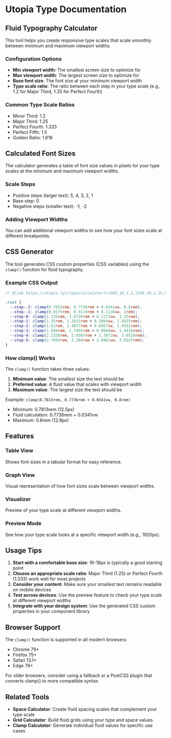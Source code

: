 # Utopia Type Documentation

## Fluid Typography Calculator

This tool helps you create responsive type scales that scale smoothly between minimum and maximum viewport widths.

### Configuration Options

- **Min viewport width**: The smallest screen size to optimize for
- **Max viewport width**: The largest screen size to optimize for
- **Base font size**: The font size at your minimum viewport width
- **Type scale ratio**: The ratio between each step in your type scale (e.g., 1.2 for Major Third, 1.25 for Perfect Fourth)

### Common Type Scale Ratios

- Minor Third: 1.2
- Major Third: 1.25
- Perfect Fourth: 1.333
- Perfect Fifth: 1.5
- Golden Ratio: 1.618

## Calculated Font Sizes

The calculator generates a table of font size values in pixels for your type scales at the minimum and maximum viewport widths.

### Scale Steps
- Positive steps (larger text): 5, 4, 3, 2, 1
- Base step: 0
- Negative steps (smaller text): -1, -2

### Adding Viewport Widths
You can add additional viewport widths to see how your font sizes scale at different breakpoints.

## CSS Generator

The tool generates CSS custom properties (CSS variables) using the `clamp()` function for fluid typography.

### Example CSS Output

```css
/* @link https://utopia.fyi/type/calculator?c=360,18,1.2,1240,20,1.25,5,2,&s=0.75|0.5|0.25,1.5|2|3|4|6,s-l&g=s,l,xl,12 */

:root {
  --step--2: clamp(0.7813rem, 0.7736rem + 0.0341vw, 0.8rem);
  --step--1: clamp(0.9375rem, 0.9119rem + 0.1136vw, 1rem);
  --step-0: clamp(1.125rem, 1.0739rem + 0.2273vw, 1.25rem);
  --step-1: clamp(1.35rem, 1.2631rem + 0.3864vw, 1.5625rem);
  --step-2: clamp(1.62rem, 1.4837rem + 0.6057vw, 1.9531rem);
  --step-3: clamp(1.944rem, 1.7405rem + 0.9044vw, 2.4414rem);
  --step-4: clamp(2.3328rem, 2.0387rem + 1.3072vw, 3.0518rem);
  --step-5: clamp(2.7994rem, 2.384rem + 1.8461vw, 3.8147rem);
}
```

### How clamp() Works

The `clamp()` function takes three values:
1. **Minimum value**: The smallest size the text should be
2. **Preferred value**: A fluid value that scales with viewport width
3. **Maximum value**: The largest size the text should be

Example: `clamp(0.7813rem, 0.7736rem + 0.0341vw, 0.8rem)`
- Minimum: 0.7813rem (12.5px)
- Fluid calculation: 0.7736rem + 0.0341vw
- Maximum: 0.8rem (12.8px)

## Features

### Table View
Shows font sizes in a tabular format for easy reference.

### Graph View
Visual representation of how font sizes scale between viewport widths.

### Visualizer
Preview of your type scale at different viewport widths.

### Preview Mode
See how your type scale looks at a specific viewport width (e.g., 1920px).

## Usage Tips

1. **Start with a comfortable base size**: 16-18px is typically a good starting point
2. **Choose an appropriate scale ratio**: Major Third (1.25) or Perfect Fourth (1.333) work well for most projects
3. **Consider your content**: Make sure your smallest text remains readable on mobile devices
4. **Test across devices**: Use the preview feature to check your type scale at different viewport widths
5. **Integrate with your design system**: Use the generated CSS custom properties in your component library

## Browser Support

The `clamp()` function is supported in all modern browsers:
- Chrome 79+
- Firefox 75+
- Safari 13.1+
- Edge 79+

For older browsers, consider using a fallback or a PostCSS plugin that converts clamp() to more compatible syntax.

## Related Tools

- **Space Calculator**: Create fluid spacing scales that complement your type scale
- **Grid Calculator**: Build fluid grids using your type and space values
- **Clamp Calculator**: Generate individual fluid values for specific use cases
